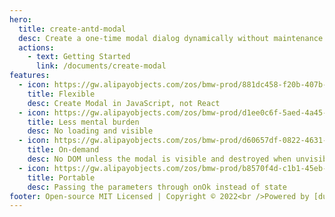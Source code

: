 ```yaml
---
hero:
  title: create-antd-modal
  desc: Create a one-time modal dialog dynamically without maintenance loading and visible.
  actions:
    - text: Getting Started
      link: /documents/create-modal
features:
  - icon: https://gw.alipayobjects.com/zos/bmw-prod/881dc458-f20b-407b-947a-95104b5ec82b/k79dm8ih_w144_h144.png
    title: Flexible
    desc: Create Modal in JavaScript, not React
  - icon: https://gw.alipayobjects.com/zos/bmw-prod/d1ee0c6f-5aed-4a45-a507-339a4bfe076c/k7bjsocq_w144_h144.png
    title: Less mental burden
    desc: No loading and visible
  - icon: https://gw.alipayobjects.com/zos/bmw-prod/d60657df-0822-4631-9d7c-e7a869c2f21c/k79dmz3q_w126_h126.png
    title: On-demand
    desc: No DOM unless the modal is visible and destroyed when unvisible (with animation)
  - icon: https://gw.alipayobjects.com/zos/bmw-prod/b8570f4d-c1b1-45eb-a1da-abff53159967/kj9t990h_w144_h144.png
    title: Portable
    desc: Passing the parameters through onOk instead of state
footer: Open-source MIT Licensed | Copyright © 2022<br />Powered by [dumi](https://d.umijs.org)
---
```

